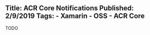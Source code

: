 Title: ACR Core Notifications
Published: 2/9/2019
Tags:
    - Xamarin
    - OSS
    - ACR Core
---
TODO